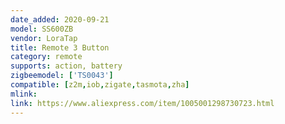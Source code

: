 ```yaml
---
date_added: 2020-09-21
model: SS600ZB
vendor: LoraTap
title: Remote 3 Button
category: remote
supports: action, battery
zigbeemodel: ['TS0043']
compatible: [z2m,iob,zigate,tasmota,zha]
mlink: 
link: https://www.aliexpress.com/item/1005001298730723.html
---
```

